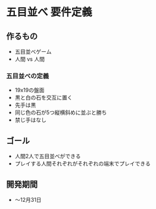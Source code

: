 # 五目並べ 要件定義

## 作るもの

- 五目並べゲーム
- 人間 vs 人間

### 五目並べの定義

- 19x19の盤面
- 黒と白の石を交互に置く
- 先手は黒
- 同じ色の石が5つ縦横斜めに並ぶと勝ち
- 禁じ手はなし

## ゴール

- 人間2人で五目並べができる
- プレイする人間それぞれがそれぞれの端末でプレイできる

## 開発期間

- 〜12月31日
